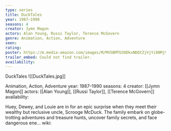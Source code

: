 ```yaml
---
type: series
title: DuckTales
year: 1987–1990
seasons: 4
creator: Jymn Magon
actors: Alan Young, Russi Taylor, Terence McGovern
genre: Animation, Action, Adventure
seen:
rating: 
poster: https://m.media-amazon.com/images/M/MV5BMTU3ODkxNDQtZjVjYi00MjVlLWExYjktYjY1MjVlMjIxOTQxXkEyXkFqcGdeQXVyNTA4NzExMDg@._V1_SX300.jpg
trailer_embed: Could not find trailer.
availability:
---
```

DuckTales
![[DuckTales.jpg]]

Animation, Action, Adventure
year: 1987–1990
seasons: 4
creator: [[Jymn Magon]]
actors: [[Alan Young]], [[Russi Taylor]], [[Terence McGovern]]
availability:

Huey, Dewey, and Louie are in for an epic surprise when they meet their wealthy but reclusive uncle, Scrooge McDuck. The family embark on globe-trotting adventures and treasure hunts, uncover family secrets, and face dangerous ene...
wiki: 


